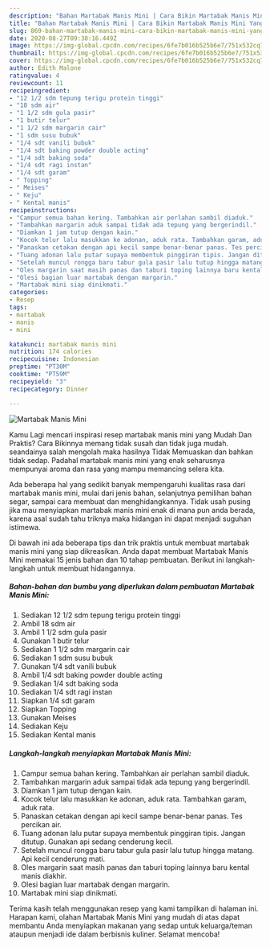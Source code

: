 ```yaml
---
description: "Bahan Martabak Manis Mini | Cara Bikin Martabak Manis Mini Yang Lezat"
title: "Bahan Martabak Manis Mini | Cara Bikin Martabak Manis Mini Yang Lezat"
slug: 869-bahan-martabak-manis-mini-cara-bikin-martabak-manis-mini-yang-lezat
date: 2020-08-27T09:38:16.449Z
image: https://img-global.cpcdn.com/recipes/6fe7b016b525b6e7/751x532cq70/martabak-manis-mini-foto-resep-utama.jpg
thumbnail: https://img-global.cpcdn.com/recipes/6fe7b016b525b6e7/751x532cq70/martabak-manis-mini-foto-resep-utama.jpg
cover: https://img-global.cpcdn.com/recipes/6fe7b016b525b6e7/751x532cq70/martabak-manis-mini-foto-resep-utama.jpg
author: Edith Malone
ratingvalue: 4
reviewcount: 11
recipeingredient:
- "12 1/2 sdm tepung terigu protein tinggi"
- "18 sdm air"
- "1 1/2 sdm gula pasir"
- "1 butir telur"
- "1 1/2 sdm margarin cair"
- "1 sdm susu bubuk"
- "1/4 sdt vanili bubuk"
- "1/4 sdt baking powder double acting"
- "1/4 sdt baking soda"
- "1/4 sdt ragi instan"
- "1/4 sdt garam"
- " Topping"
- " Meises"
- " Keju"
- " Kental manis"
recipeinstructions:
- "Campur semua bahan kering. Tambahkan air perlahan sambil diaduk."
- "Tambahkan margarin aduk sampai tidak ada tepung yang bergerindil."
- "Diamkan 1 jam tutup dengan kain."
- "Kocok telur lalu masukkan ke adonan, aduk rata. Tambahkan garam, aduk rata."
- "Panaskan cetakan dengan api kecil sampe benar-benar panas. Tes percikan air."
- "Tuang adonan lalu putar supaya membentuk pinggiran tipis. Jangan ditutup. Gunakan api sedang cenderung kecil."
- "Setelah muncul rongga baru tabur gula pasir lalu tutup hingga matang. Api kecil cenderung mati."
- "Oles margarin saat masih panas dan taburi toping lainnya baru kental manis diakhir."
- "Olesi bagian luar martabak dengan margarin."
- "Martabak mini siap dinikmati."
categories:
- Resep
tags:
- martabak
- manis
- mini

katakunci: martabak manis mini 
nutrition: 174 calories
recipecuisine: Indonesian
preptime: "PT30M"
cooktime: "PT59M"
recipeyield: "3"
recipecategory: Dinner

---
```



![Martabak Manis Mini](https://img-global.cpcdn.com/recipes/6fe7b016b525b6e7/751x532cq70/martabak-manis-mini-foto-resep-utama.jpg)

Kamu Lagi mencari inspirasi resep martabak manis mini yang Mudah Dan Praktis? Cara Bikinnya memang tidak susah dan tidak juga mudah. seandainya salah mengolah maka hasilnya Tidak Memuaskan dan bahkan tidak sedap. Padahal martabak manis mini yang enak seharusnya mempunyai aroma dan rasa yang mampu memancing selera kita.

Ada beberapa hal yang sedikit banyak mempengaruhi kualitas rasa dari martabak manis mini, mulai dari jenis bahan, selanjutnya pemilihan bahan segar, sampai cara membuat dan menghidangkannya. Tidak usah pusing jika mau menyiapkan martabak manis mini enak di mana pun anda berada, karena asal sudah tahu triknya maka hidangan ini dapat menjadi suguhan istimewa.




Di bawah ini ada beberapa tips dan trik praktis untuk membuat martabak manis mini yang siap dikreasikan. Anda dapat membuat Martabak Manis Mini memakai 15 jenis bahan dan 10 tahap pembuatan. Berikut ini langkah-langkah untuk membuat hidangannya.

<!--inarticleads1-->

##### Bahan-bahan dan bumbu yang diperlukan dalam pembuatan Martabak Manis Mini:

1. Sediakan 12 1/2 sdm tepung terigu protein tinggi
1. Ambil 18 sdm air
1. Ambil 1 1/2 sdm gula pasir
1. Gunakan 1 butir telur
1. Sediakan 1 1/2 sdm margarin cair
1. Sediakan 1 sdm susu bubuk
1. Gunakan 1/4 sdt vanili bubuk
1. Ambil 1/4 sdt baking powder double acting
1. Sediakan 1/4 sdt baking soda
1. Sediakan 1/4 sdt ragi instan
1. Siapkan 1/4 sdt garam
1. Siapkan  Topping
1. Gunakan  Meises
1. Sediakan  Keju
1. Sediakan  Kental manis




<!--inarticleads2-->

##### Langkah-langkah menyiapkan Martabak Manis Mini:

1. Campur semua bahan kering. Tambahkan air perlahan sambil diaduk.
1. Tambahkan margarin aduk sampai tidak ada tepung yang bergerindil.
1. Diamkan 1 jam tutup dengan kain.
1. Kocok telur lalu masukkan ke adonan, aduk rata. Tambahkan garam, aduk rata.
1. Panaskan cetakan dengan api kecil sampe benar-benar panas. Tes percikan air.
1. Tuang adonan lalu putar supaya membentuk pinggiran tipis. Jangan ditutup. Gunakan api sedang cenderung kecil.
1. Setelah muncul rongga baru tabur gula pasir lalu tutup hingga matang. Api kecil cenderung mati.
1. Oles margarin saat masih panas dan taburi toping lainnya baru kental manis diakhir.
1. Olesi bagian luar martabak dengan margarin.
1. Martabak mini siap dinikmati.




Terima kasih telah menggunakan resep yang kami tampilkan di halaman ini. Harapan kami, olahan Martabak Manis Mini yang mudah di atas dapat membantu Anda menyiapkan makanan yang sedap untuk keluarga/teman ataupun menjadi ide dalam berbisnis kuliner. Selamat mencoba!
